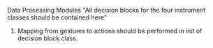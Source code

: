 Data Processing Modules 
"All decision blocks for the four instrument classes should be contained here"

1. Mapping from gestures to actions should be performed in init of decision block class.
